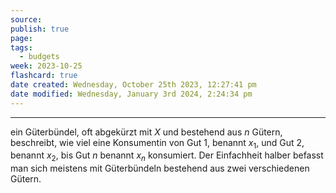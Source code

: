 ```yaml
---
source: 
publish: true
page: 
tags:
  - budgets
week: 2023-10-25
flashcard: true
date created: Wednesday, October 25th 2023, 12:27:41 pm
date modified: Wednesday, January 3rd 2024, 2:24:34 pm
---
```

***

ein Güterbündel, oft abgekürzt mit $X$ und bestehend aus $n$ Gütern, beschreibt, wie viel eine Konsumentin von Gut 1, benannt $x_{1}$, und Gut 2, benannt $x_{2}$, bis Gut $n$ benannt $x_{n}$ konsumiert.
Der Einfachheit halber befasst man sich meistens mit Güterbündeln bestehend aus zwei verschiedenen Gütern.

